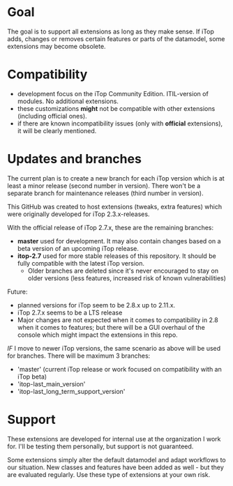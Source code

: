 # Goal
The goal is to support all extensions as long as they make sense. 
If iTop adds, changes or removes certain features or parts of the datamodel, some extensions may become obsolete.

# Compatibility 
* development focus on the iTop Community Edition. ITIL-version of modules. No additional extensions.
* these customizations **might** not be compatible with other extensions (including official ones). 
* if there are known incompatibility issues (only with **official** extensions), it will be clearly mentioned.

# Updates and branches
The current plan is to create a new branch for each iTop version which is at least a minor release (second number in version).
There won't be a separate branch for maintenance releases (third number in version).

This GitHub was created to host extensions (tweaks, extra features) which were originally developed for iTop 2.3.x-releases. 

With the official release of iTop 2.7.x, these are the remaining branches:
* **master** used for development. It may also contain changes based on a beta version of an upcoming iTop release.
* **itop-2.7** used for more stable releases of this repository. It should be fully compatible with the latest iTop version.
  * Older branches are deleted since it's never encouraged to stay on older versions (less features, increased risk of known vulnerabilities)

Future:
* planned versions for iTop seem to be 2.8.x up to 2.11.x.
* iTop 2.7.x seems to be a LTS release
* Major changes are not expected when it comes to compatibility in 2.8 when it comes to features; but there will be a GUI overhaul of the console which might impact the extensions in this repo.

*IF* I move to newer iTop versions, the same scenario as above will be used for branches.
There will be maximum 3 branches:
* 'master' (current iTop release or work focused on compatibility with an iTop beta)
* 'itop-last_main_version'
* 'itop-last_long_term_support_version'


# Support
These extensions are developed for internal use at the organization I work for.
I'll be testing them personally, but support is not guaranteed.

Some extensions simply alter the default datamodel and adapt workflows to our situation.
New classes and features have been added as well - but they are evaluated regularly. Use these type of extensions at your own risk.
